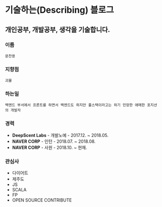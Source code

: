 # 기술하는(Describing) 블로그

## 개인공부, 개발공부, 생각을 기술합니다.


### 이름
    문찬용

### 지향점
    괴물

### 하는일 
    백엔드 부서에서 프론트를 하면서 백엔드도 하지만 풀스택이라고는 하기 민망한 애매한 포지션의 개발자

### 경력
* **DeepScent Labs** - 개발노예 - 2017.12. ~ 2018.05.
* **NAVER CORP** - 인턴 - 2018.07. ~ 2018.08.
* **NAVER CORP** - 사원 - 2018.10. ~ 현재.

### 관심사 
* 다이어트
* 제주도
* JS
* SCALA
* FP 
* OPEN SOURCE CONTRIBUTE